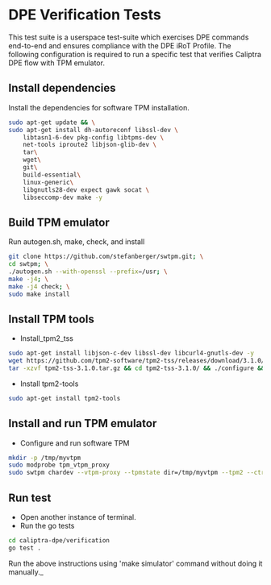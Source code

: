 # DPE Verification Tests

This test suite is a userspace test-suite which exercises DPE commands end-to-end and ensures compliance with the DPE iRoT Profile.
The following configuration is required to run a specific test that verifies Caliptra DPE flow with TPM emulator.

## Install dependencies
Install the dependencies for software TPM installation. 
```sh
sudo apt-get update && \
sudo apt-get install dh-autoreconf libssl-dev \
	libtasn1-6-dev pkg-config libtpms-dev \
	net-tools iproute2 libjson-glib-dev \
	tar\
	wget\
	git\
	build-essential\
	linux-generic\
	libgnutls28-dev expect gawk socat \
	libseccomp-dev make -y
```
## Build TPM emulator
Run autogen.sh, make, check, and install
```sh
git clone https://github.com/stefanberger/swtpm.git; \
cd swtpm; \
./autogen.sh --with-openssl --prefix=/usr; \
make -j4; \
make -j4 check; \
sudo make install
```
## Install TPM tools
- Install_tpm2_tss
```sh
sudo apt-get install libjson-c-dev libssl-dev libcurl4-gnutls-dev -y
wget https://github.com/tpm2-software/tpm2-tss/releases/download/3.1.0/tpm2-tss-3.1.0.tar.gz
tar -xzvf tpm2-tss-3.1.0.tar.gz && cd tpm2-tss-3.1.0/ && ./configure && sudo make install && sudo ldconfig
```
- Install tpm2-tools
```sh
sudo apt-get install tpm2-tools
```
## Install and run TPM emulator
- Configure and run software TPM
```sh
mkdir -p /tmp/myvtpm
sudo modprobe tpm_vtpm_proxy
sudo swtpm chardev --vtpm-proxy --tpmstate dir=/tmp/myvtpm --tpm2 --ctrl type=tcp,port=2322     
```
## Run test
- Open another instance of terminal.
- Run the go tests
```sh
cd caliptra-dpe/verification
go test .
```
Run the above instructions using 'make simulator' command without doing it manually._
